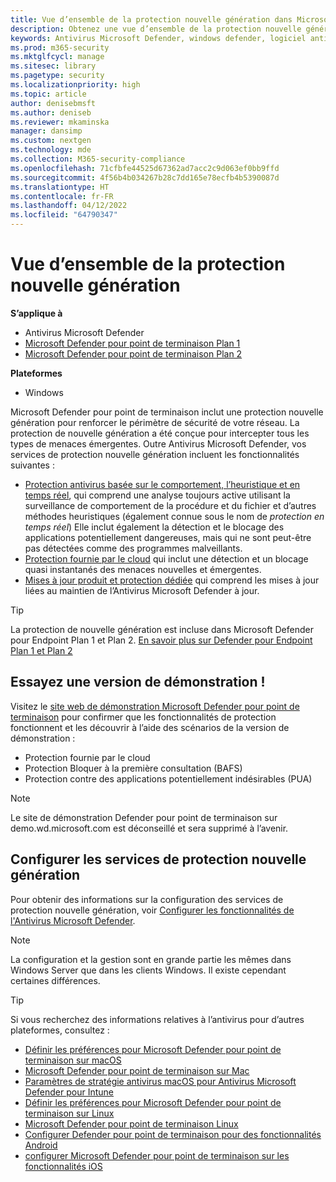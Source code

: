```yaml
---
title: Vue d’ensemble de la protection nouvelle génération dans Microsoft Defender pour point de terminaison
description: Obtenez une vue d’ensemble de la protection nouvelle génération dans Microsoft Defender pour point de terminaison. Renforcez le périmètre de sécurité de votre réseau à l’aide d’une protection nouvelle génération conçue pour intercepter tous les types de menaces émergentes.
keywords: Antivirus Microsoft Defender, windows defender, logiciel anti-programme malveillant, virus, programmes malveillants, menace, détection, protection, sécurité
ms.prod: m365-security
ms.mktglfcycl: manage
ms.sitesec: library
ms.pagetype: security
ms.localizationpriority: high
ms.topic: article
author: denisebmsft
ms.author: deniseb
ms.reviewer: mkaminska
manager: dansimp
ms.custom: nextgen
ms.technology: mde
ms.collection: M365-security-compliance
ms.openlocfilehash: 71cfbfe44525d67362ad7acc2c9d063ef0bb9ffd
ms.sourcegitcommit: 4f56b4b034267b28c7dd165e78ecfb4b5390087d
ms.translationtype: HT
ms.contentlocale: fr-FR
ms.lasthandoff: 04/12/2022
ms.locfileid: "64790347"
---
```

# <a name="next-generation-protection-overview"></a>Vue d’ensemble de la protection nouvelle génération

**S’applique à**

- Antivirus Microsoft Defender
- [Microsoft Defender pour point de terminaison Plan 1](https://go.microsoft.com/fwlink/p/?linkid=2154037)
- [Microsoft Defender pour point de terminaison Plan 2](https://go.microsoft.com/fwlink/p/?linkid=2154037)

**Plateformes**
- Windows

Microsoft Defender pour point de terminaison inclut une protection nouvelle génération pour renforcer le périmètre de sécurité de votre réseau. La protection de nouvelle génération a été conçue pour intercepter tous les types de menaces émergentes. Outre Antivirus Microsoft Defender, vos services de protection nouvelle génération incluent les fonctionnalités suivantes :

- [Protection antivirus basée sur le comportement, l’heuristique et en temps réel](configure-protection-features-microsoft-defender-antivirus.md), qui comprend une analyse toujours active utilisant la surveillance de comportement de la procédure et du fichier et d’autres méthodes heuristiques (également connue sous le nom de *protection en temps réel*) Elle inclut également la détection et le blocage des applications potentiellement dangereuses, mais qui ne sont peut-être pas détectées comme des programmes malveillants.
- [Protection fournie par le cloud](cloud-protection-microsoft-defender-antivirus.md) qui inclut une détection et un blocage quasi instantanés des menaces nouvelles et émergentes.
- [Mises à jour produit et protection dédiée](manage-updates-baselines-microsoft-defender-antivirus.md) qui comprend les mises à jour liées au maintien de l’Antivirus Microsoft Defender à jour.

> [!TIP]
> La protection de nouvelle génération est incluse dans Microsoft Defender pour Endpoint Plan 1 et Plan 2. [En savoir plus sur Defender pour Endpoint Plan 1 et Plan 2](defender-endpoint-plan-1-2.md)

## <a name="try-a-demo"></a>Essayez une version de démonstration !

Visitez le [site web de démonstration Microsoft Defender pour point de terminaison](https://demo.wd.microsoft.com?ocid=cx-wddocs-testground) pour confirmer que les fonctionnalités de protection fonctionnent et les découvrir à l’aide des scénarios de la version de démonstration :

- Protection fournie par le cloud
- Protection Bloquer à la première consultation (BAFS)
- Protection contre des applications potentiellement indésirables (PUA)

> [!NOTE]
> Le site de démonstration Defender pour point de terminaison sur demo.wd.microsoft.com est déconseillé et sera supprimé à l’avenir.

## <a name="configure-next-generation-protection-services"></a>Configurer les services de protection nouvelle génération

Pour obtenir des informations sur la configuration des services de protection nouvelle génération, voir [Configurer les fonctionnalités de l'Antivirus Microsoft Defender](configure-microsoft-defender-antivirus-features.md).

> [!NOTE]
> La configuration et la gestion sont en grande partie les mêmes dans Windows Server que dans les clients Windows. Il existe cependant certaines différences. 

> [!TIP]
> Si vous recherchez des informations relatives à l’antivirus pour d’autres plateformes, consultez :
> - [Définir les préférences pour Microsoft Defender pour point de terminaison sur macOS](mac-preferences.md)
> - [Microsoft Defender pour point de terminaison sur Mac](microsoft-defender-endpoint-mac.md)
> - [Paramètres de stratégie antivirus macOS pour Antivirus Microsoft Defender pour Intune](/mem/intune/protect/antivirus-microsoft-defender-settings-macos)
> - [Définir les préférences pour Microsoft Defender pour point de terminaison sur Linux](linux-preferences.md)
> - [Microsoft Defender pour point de terminaison Linux](microsoft-defender-endpoint-linux.md)
> - [Configurer Defender pour point de terminaison pour des fonctionnalités Android](android-configure.md)
> - [configurer Microsoft Defender pour point de terminaison sur les fonctionnalités iOS](ios-configure-features.md)

